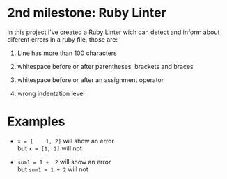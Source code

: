 # 2nd milestone: Ruby Linter

In this project i've created a Ruby Linter wich can detect and inform about diferent errors in a ruby file, those are:

1. Line has more than 100 characters

2. whitespace before or after parentheses, brackets and braces

3. whitespace before or after an assignment operator

4. wrong indentation level

# Examples

- ``` x = [    1, 2] ``` will show an error <br />
but ``` x = [1, 2] ``` will not
 
- ```sum1 = 1 +  2``` will show an error <br />
but ```sum1 = 1 + 2``` will not
